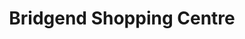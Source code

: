 ---
title: "Bridgend Shopping Centre"
url: /bridgend/bridgend-shopping-centre/
shop: Einkaufszentrum
---